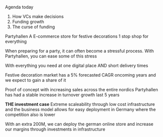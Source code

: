 Agenda today
1. How VCs make decisions
2. Funding growth
3. The curse of funding


























Partyhallen
A E-commerce store for festive decorations
1 stop shop for everything

When preparing for a party, it can often become a stressful process.
With Partyhallen, you can ease some of this stress

With everything you need at one digital place AND short delivery times

Festive decoration market has a 5% forecasted CAGR oncoming years and we expect to gain a share of it

Proof of concept with increasing sales across the entire nordics
Partyhallen has had a stable increase in turnover growth last 5 years

**THE investment case**
Extreme scaleability through low cost infrastructure and the business model allows for easy deployment in Germany where the competition also is lower

With an extra 200M, we can deploy the german online store and increase our margins through investments in infrastructure




